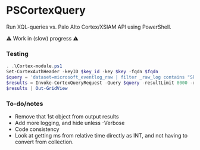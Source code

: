 # PSCortexQuery
Run XQL-queries vs. Palo Alto Cortex/XSIAM API using PowerShell.

⚠️ Work in (slow) progress ⚠️

### Testing
```PowerShell
. .\Cortex-module.ps1
Set-CortexAuthHeader -keyID $key_id -key $key -fqdn $fqdn
$query = 'dataset=microsoft_eventlog_raw | filter _raw_log contains "SRV-DC-02"'
$results = Invoke-CortexQueryRequest -Query $query -resultLimit 8000 -relativeTime 30m
$results | Out-GridView
```

### To-do/notes
* Remove that 1st object from output results
* Add more logging, and hide unless -Verbose
* Code consistency
* Look at getting ms from relative time directly as INT, and not having to convert from collection.

